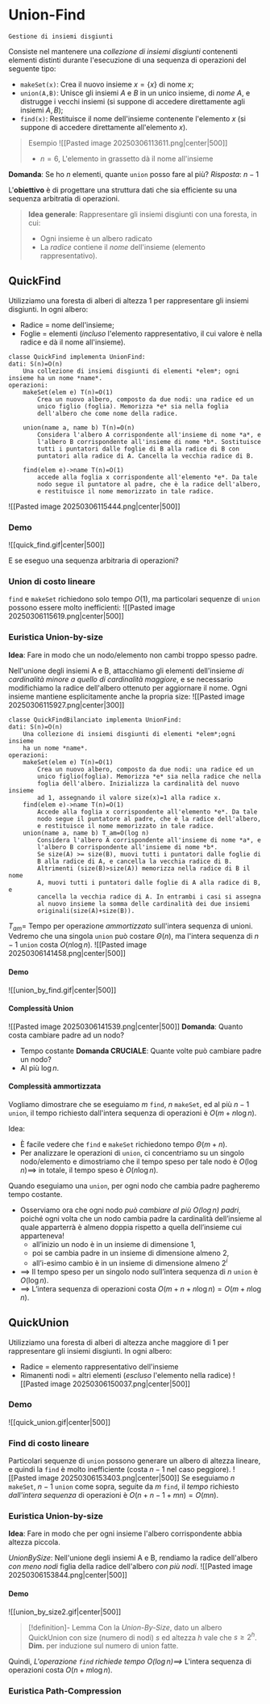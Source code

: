 # Union-Find
	Gestione di insiemi disgiunti
Consiste nel mantenere una *collezione di insiemi disgiunti* contenenti elementi distinti durante l'esecuzione di una sequenza di operazioni del seguente tipo:
- `makeSet(x)`: Crea il nuovo insieme $x=\{x\}$ di nome $x$;
- `union(A,B)`: Unisce gli insiemi $A$ e $B$ in un unico insieme, di *nome* $A$, e distrugge i vecchi insiemi (si suppone di accedere direttamente agli insiemi $A,B$);
- `find(x)`: Restituisce il nome dell'insieme contenente l'elemento $x$ (si suppone di accedere direttamente all'elemento $x$).

>Esempio
>![[Pasted image 20250306113611.png|center|500]]
>- $n=6$, L'elemento in grassetto dà il nome all'insieme

**Domanda**: Se ho $n$ elementi, quante `union` posso fare al più?
*Risposta*: $n-1$

L'**obiettivo** è di progettare una struttura dati che sia efficiente su una sequenza arbitratia di operazioni.

>**Idea generale**: Rappresentare gli insiemi disgiunti con una foresta, in cui:
>- Ogni insieme è un albero radicato
>- La *radice* contiene il *nome* dell'insieme (elemento rappresentativo).

## QuickFind
Utilizziamo una foresta di alberi di altezza $1$ per rappresentare gli insiemi disgiunti. In ogni albero:
- Radice = nome dell'insieme;
- Foglie = elementi (*incluso* l'elemento rappresentativo, il cui valore è nella radice e dà il nome all'insieme).

```Realizzazione
classe QuickFind implementa UnionFind:
dati: S(n)=O(n)
	Una collezione di insiemi disgiunti di elementi *elem*; ogni insieme ha un nome *name*.
operazioni:
	makeSet(elem e) T(n)=O(1)
		Crea un nuovo albero, composto da due nodi: una radice ed un
		unico figlio (foglia). Memorizza *e* sia nella foglia 
		dell'albero che come nome della radice.

	union(name a, name b) T(n)=O(n)
		Considera l'albero A corrispondente all'insieme di nome *a*, e
		l'albero B corrispondente all'insieme di nome *b*. Sostituisce 
		tutti i puntatori dalle foglie di B alla radice di B con 
		puntatori alla radice di A. Cancella la vecchia radice di B.

	find(elem e)->name T(n)=O(1)
		accede alla foglia x corrispondente all'elemento *e*. Da tale 
		nodo segue il puntatore al padre, che è la radice dell'albero, 
		e restituisce il nome memorizzato in tale radice.
```

![[Pasted image 20250306115444.png|center|500]]
### Demo
![[quick_find.gif|center|500]]

E se eseguo una sequenza arbitraria di operazioni?
### Union di costo lineare
`find` e `makeSet` richiedono solo tempo $O(1)$, ma particolari sequenze di `union` possono essere molto inefficienti:
![[Pasted image 20250306115619.png|center|500]]
### Euristica Union-by-size
**Idea**: Fare in modo che un nodo/elemento non cambi troppo spesso padre.

Nell'unione degli insiemi A e B, attacchiamo gli elementi dell'insieme *di cardinalità minore a quello di cardinalità maggiore*, e se necessario modifichiamo la radice dell'albero ottenuto per aggiornare il nome. Ogni insieme mantiene esplicitamente anche la propria size:
![[Pasted image 20250306115927.png|center|300]]

```Realizzazione
classe QuickFindBilanciato implementa UnionFind:
dati: S(n)=O(n)
	Una collezione di insiemi disgiunti di elementi *elem*;ogni insieme 
	ha un nome *name*.
operazioni:
	makeSet(elem e) T(n)=O(1)
		Crea un nuovo albero, composto da due nodi: una radice ed un
		unico figlio(foglia). Memorizza *e* sia nella radice che nella
		foglia dell'albero. Inizializza la cardinalità del nuovo insieme
		ad 1, assegnando il valore size(x)=1 alla radice x.
	find(elem e)->name T(n)=O(1)
		Accede alla foglia x corrispondente all'elemento *e*. Da tale 
		nodo segue il puntatore al padre, che è la radice dell'albero, 
		e restituisce il nome memorizzato in tale radice.
	union(name a, name b) T_am=O(log n)
		Considera l'albero A corrispondente all'insieme di nome *a*, e 
		l'albero B corrispondente all'insieme di nome *b*. 
		Se size(A) >= size(B), muovi tutti i puntatori dalle foglie di 
		B alla radice di A, e cancella la vecchia radice di B. 
		Altrimenti (size(B)>size(A)) memorizza nella radice di B il nome
		A, muovi tutti i puntatori dalle foglie di A alla radice di B, e
		cancella la vecchia radice di A. In entrambi i casi si assegna
		al nuovo insieme la somma delle cardinalità dei due insiemi 
		originali(size(A)+size(B)).
```
$T_{am}$= Tempo per operazione *ammortizzato* sull'intera sequenza di unioni. Vedremo che una singola `union` può costare $\Theta(n)$, ma l'intera sequenza di $n-1$ `union` costa $O(n\log n)$.
![[Pasted image 20250306141458.png|center|500]]


#### Demo
![[union_by_find.gif|center|500]]
#### Complessità Union
![[Pasted image 20250306141539.png|center|500]]
**Domanda**: Quanto costa cambiare padre ad un nodo?
- Tempo costante
**Domanda CRUCIALE**: Quante volte può cambiare padre un nodo?
- Al più $\log n$.
#### Complessità ammortizzata

Vogliamo dimostrare che se eseguiamo $m$ `find`, $n$ `makeSet`, ed al più $n-1$ `union`, il tempo richiesto dall'intera sequenza di operazioni è $O(m+n\log n)$.

Idea:
- È facile vedere che `find` e `makeSet` richiedono tempo $\Theta(m+n)$.
- Per analizzare le operazioni di `union`, ci concentriamo su un singolo nodo/elemento e dimostriamo che il tempo speso per tale nodo è $O(\log n)\implies$ in totale, il tempo speso è $O(n\log n)$.

Quando eseguiamo una `union`, per ogni nodo che cambia padre pagheremo tempo costante.
- Osserviamo ora che ogni nodo *può cambiare al più $O(\log n)$ padri*, poiché ogni volta che un nodo cambia padre la cardinalità dell’insieme al quale apparterrà è almeno doppia rispetto a quella dell’insieme cui apparteneva!
	- all’inizio un nodo è in un insieme di dimensione $1$, 
	- poi se cambia padre in un insieme di dimensione almeno $2$, 
	- all’i-esimo cambio è in un insieme di dimensione almeno $2^i$
 - $\implies$ Il tempo speso per un singolo nodo sull’intera sequenza di $n$ `union` è $O(\log n)$. 
 - $\implies$ L’intera sequenza di operazioni costa $O(m+n+n \log n)=O(m+n \log n)$.
## QuickUnion
Utilizziamo una foresta di alberi di altezza anche maggiore di $1$ per rappresentare gli insiemi disgiunti. In ogni albero:
- Radice = elemento rappresentativo dell'insieme
- Rimanenti nodi = altri elementi (*escluso* l'elemento nella radice)
![[Pasted image 20250306150037.png|center|500]]
### Demo
![[quick_union.gif|center|500]]
### Find di costo lineare
Particolari sequenze di `union` possono generare un albero di altezza lineare, e quindi la `find` è molto inefficiente (costa $n-1$ nel caso peggiore).
![[Pasted image 20250306153403.png|center|500]]
Se eseguiamo $n$ `makeSet`, $n-1$ `union` come sopra, seguite da $m$ `find`, il *tempo* richiesto *dall'intera sequenza* di operazioni è $O(n+n-1+mn)=O(mn)$.
### Euristica Union-by-size
**Idea**: Fare in modo che per ogni insieme l'albero corrispondente abbia altezza piccola.

*UnionBySize*: Nell'unione degli insiemi A e B, rendiamo la radice dell'albero *con meno nodi* figlia della radice dell'albero *con più nodi*.
![[Pasted image 20250306153844.png|center|500]]
#### Demo
![[union_by_size2.gif|center|500]]

>[!definition]- Lemma
>Con la *Union-By-Size*, dato un albero QuickUnion con size (numero di nodi) $s$ ed altezza $h$ vale che $s\ge 2^h$.
>**Dim.** per induzione sul numero di union fatte.

Quindi, *L'operazione `find` richiede tempo $O(\log n)\implies$* L'intera sequenza di operazioni costa $O(n+m\log n)$.

### Euristica Path-Compression